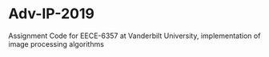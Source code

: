 # Adv-IP-2019
Assignment Code for EECE-6357 at Vanderbilt University, implementation of image processing algorithms
